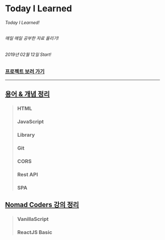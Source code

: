 # Today I Learned

###### Today I Learned!
###### 매일 매일 공부한 자료 올리기!
###### 2019년 02월 12일 Start!

### [프로젝트 보러 가기](https://github.com/engus93/engus93.github.io)

---

## [용어 & 개념 정리](/HandBook/README.md)

> ### HTML
> ### JavaScript
> ### Library
> ### Git
> ### CORS
> ### Rest API
> ### SPA
 
## [Nomad Coders 강의 정리](/Nomad_Coders/README.md)
> ### VanillaScript
> ### ReactJS Basic